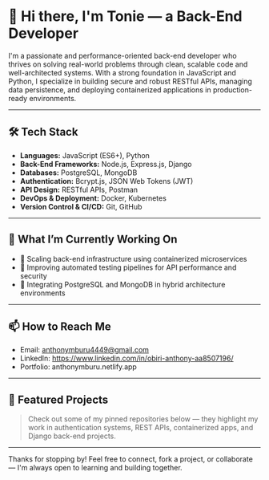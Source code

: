 # 👋 Hi there, I'm Tonie — a Back-End Developer

I'm a passionate and performance-oriented back-end developer who thrives on solving real-world problems through clean, scalable code and well-architected systems. With a strong foundation in JavaScript and Python, I specialize in building secure and robust RESTful APIs, managing data persistence, and deploying containerized applications in production-ready environments.

---

## 🛠️ Tech Stack

- **Languages:** JavaScript (ES6+), Python  
- **Back-End Frameworks:** Node.js, Express.js, Django  
- **Databases:** PostgreSQL, MongoDB  
- **Authentication:** Bcrypt.js, JSON Web Tokens (JWT)  
- **API Design:** RESTful APIs, Postman  
- **DevOps & Deployment:** Docker, Kubernetes  
- **Version Control & CI/CD:** Git, GitHub

---

## 🚀 What I’m Currently Working On

- 🔧 Scaling back-end infrastructure using containerized microservices
- 🧪 Improving automated testing pipelines for API performance and security
- 🔄 Integrating PostgreSQL and MongoDB in hybrid architecture environments

---

## 📫 How to Reach Me

- Email: anthonymburu4449@gmail.com
- LinkedIn: https://www.linkedin.com/in/obiri-anthony-aa8507196/
- Portfolio: anthonymburu.netlify.app

---

## 📁 Featured Projects

> Check out some of my pinned repositories below — they highlight my work in authentication systems, REST APIs, containerized apps, and Django back-end projects.

---

Thanks for stopping by! Feel free to connect, fork a project, or collaborate — I'm always open to learning and building together.

